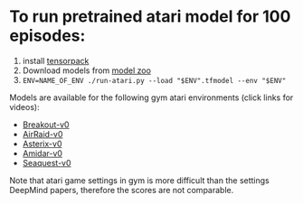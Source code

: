 
# To run pretrained atari model for 100 episodes:

1. install [tensorpack](https://github.com/ppwwyyxx/tensorpack)
2. Download models from [model zoo](https://drive.google.com/open?id=0B9IPQTvr2BBkS0VhX0xmS1c5aFk)
3. `ENV=NAME_OF_ENV ./run-atari.py --load "$ENV".tfmodel --env "$ENV"`

Models are available for the following gym atari environments (click links for videos):

+ [Breakout-v0](https://gym.openai.com/evaluations/eval_L55gczPrQJamMGihq9tzA)
+ [AirRaid-v0](https://gym.openai.com/evaluations/eval_zIeNk5MxSGOmvGEUxrZDUw)
+ [Asterix-v0](https://gym.openai.com/evaluations/eval_mees2c58QfKm5GspCjRfCA)
+ [Amidar-v0](https://gym.openai.com/evaluations/eval_HwEazbHtTYGpCialv9uPhA)
+ [Seaquest-v0](https://gym.openai.com/evaluations/eval_N2624y3NSJWrOgoMSpOi4w)

Note that atari game settings in gym is more difficult than the settings DeepMind papers, therefore the scores are not comparable.
